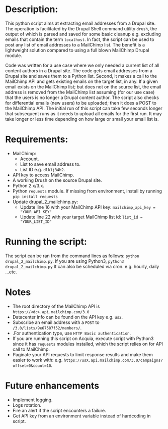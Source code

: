 # Description:

This python script aims at extracting email addresses from a Drupal site. The operation is facilitated by the Drupal Shell command utility `drush`, the output of which is parsed and saved for some basic cleanup e.g. excluding emails that contain the term `localhost`. In fact, the script can be used to post any list of email addresses to a MailChimp list. The benefit is a lightweight solution compared to using a full blown MailChimp Drupal module.

Code was written for a use case where we only needed a current list of all content authors in a Drupal site. The code gets email addresses from a Drupal site and saves them to a Python list. Second, it makes a call to the MailChimp API and gets existing emails on the target list, in any. If a given email exists on the MailChimp list; but does not on the source list, the email address is removed from the MailChimp list assuming (for our use case) that the users is no longer a Drupal content author. The script also checks for differential emails (new users) to be uploaded; then it does a POST to the MailChimp API. The initial run of this script can take few seconds longer that subsequent runs as it needs to upload all emails for the first run. It may take longer or less time depending on how large or small your email list is.



# Requirements:

- MailChimp:
  - Account.
  - List to save email address to.
  - List ID e.g. `dlk1j34h2`.
- API key to access MailChimp.
- A working Drush on the source Drupal site.
- Python 2.x/3.x.
- Python `requests` module. If missing from environment, install by running `pip install requests`
- Update drupal_2_mailchimp.py:
  - Update line 16 with your MailChimp API key: `mailchimp_api_key = "YOUR_API_KEY"`
  - Update line 22 with your target MailChimp list id: `list_id = "YOUR_LIST_ID"`

# Running the script:

The script can be ran from the command lines as follows:
`python drupal_2_mailchimp.py`. If you are using Python3, ``python3 drupal_2_mailchimp.py``
It can also be scheduled via cron. e.g. hourly, daily …etc.



# Notes

- The root directory of the MailChimp API is `https://<dc>.api.mailchimp.com/3.0`
- Datacenter info can be found on the API key e.g. `us2`.
- Subscribe an email address with a `POST` to `/3.0/lists/9e67587f52/members/`.
- .For authentication type, use `HTTP Basic authentication`.
- If you are running this script on Acquia, execute script with Python3 since it has `requests` modules installed, which the script relies on for API call to MailChimp.
- Paginate your API requests to limit response results and make them easier to work with: e.g. `https://usX.api.mailchimp.com/3.0/campaigns?offset=0&count=10`.

# Future enhancements

- Implement logging.
- Logs rotation.
- Fire an alert if the script encounters a failure.
- Get API key from an environment variable instead of hardcoding in script.
